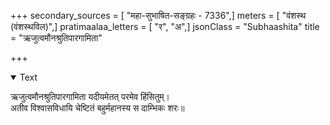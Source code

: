 +++
secondary_sources = [ "महा-सुभाषित-सङ्ग्रहः - 7336",]
meters = [ "वंशस्थ (वंशस्थविल)",]
pratimaalaa_letters = [ "र", "अ",]
jsonClass = "Subhaashita"
title = "ऋजुत्वमौनश्रुतिपारगामिता"

+++

<details open><summary>Text</summary>

ऋजुत्वमौनश्रुतिपारगामिता यदीयमेतत् परमेव हिंसितुम्।  
अतीव विश्वासविधायि चेष्टितं बहुर्महानस्य स दाम्भिकः शरः॥
</details>
